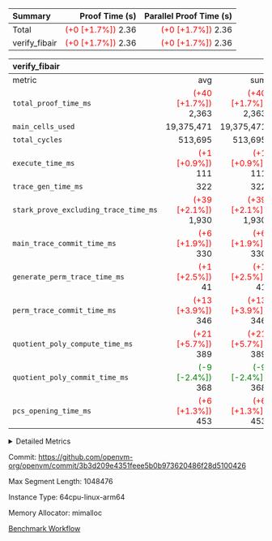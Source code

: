 | Summary | Proof Time (s) | Parallel Proof Time (s) |
|:---|---:|---:|
| Total | <span style='color: red'>(+0 [+1.7%])</span> 2.36 | <span style='color: red'>(+0 [+1.7%])</span> 2.36 |
| verify_fibair | <span style='color: red'>(+0 [+1.7%])</span> 2.36 | <span style='color: red'>(+0 [+1.7%])</span> 2.36 |


| verify_fibair |||||
|:---|---:|---:|---:|---:|
|metric|avg|sum|max|min|
| `total_proof_time_ms ` | <span style='color: red'>(+40 [+1.7%])</span> 2,363 | <span style='color: red'>(+40 [+1.7%])</span> 2,363 | <span style='color: red'>(+40 [+1.7%])</span> 2,363 | <span style='color: red'>(+40 [+1.7%])</span> 2,363 |
| `main_cells_used     ` |  19,375,471 |  19,375,471 |  19,375,471 |  19,375,471 |
| `total_cycles        ` |  513,695 |  513,695 |  513,695 |  513,695 |
| `execute_time_ms     ` | <span style='color: red'>(+1 [+0.9%])</span> 111 | <span style='color: red'>(+1 [+0.9%])</span> 111 | <span style='color: red'>(+1 [+0.9%])</span> 111 | <span style='color: red'>(+1 [+0.9%])</span> 111 |
| `trace_gen_time_ms   ` |  322 |  322 |  322 |  322 |
| `stark_prove_excluding_trace_time_ms` | <span style='color: red'>(+39 [+2.1%])</span> 1,930 | <span style='color: red'>(+39 [+2.1%])</span> 1,930 | <span style='color: red'>(+39 [+2.1%])</span> 1,930 | <span style='color: red'>(+39 [+2.1%])</span> 1,930 |
| `main_trace_commit_time_ms` | <span style='color: red'>(+6 [+1.9%])</span> 330 | <span style='color: red'>(+6 [+1.9%])</span> 330 | <span style='color: red'>(+6 [+1.9%])</span> 330 | <span style='color: red'>(+6 [+1.9%])</span> 330 |
| `generate_perm_trace_time_ms` | <span style='color: red'>(+1 [+2.5%])</span> 41 | <span style='color: red'>(+1 [+2.5%])</span> 41 | <span style='color: red'>(+1 [+2.5%])</span> 41 | <span style='color: red'>(+1 [+2.5%])</span> 41 |
| `perm_trace_commit_time_ms` | <span style='color: red'>(+13 [+3.9%])</span> 346 | <span style='color: red'>(+13 [+3.9%])</span> 346 | <span style='color: red'>(+13 [+3.9%])</span> 346 | <span style='color: red'>(+13 [+3.9%])</span> 346 |
| `quotient_poly_compute_time_ms` | <span style='color: red'>(+21 [+5.7%])</span> 389 | <span style='color: red'>(+21 [+5.7%])</span> 389 | <span style='color: red'>(+21 [+5.7%])</span> 389 | <span style='color: red'>(+21 [+5.7%])</span> 389 |
| `quotient_poly_commit_time_ms` | <span style='color: green'>(-9 [-2.4%])</span> 368 | <span style='color: green'>(-9 [-2.4%])</span> 368 | <span style='color: green'>(-9 [-2.4%])</span> 368 | <span style='color: green'>(-9 [-2.4%])</span> 368 |
| `pcs_opening_time_ms ` | <span style='color: red'>(+6 [+1.3%])</span> 453 | <span style='color: red'>(+6 [+1.3%])</span> 453 | <span style='color: red'>(+6 [+1.3%])</span> 453 | <span style='color: red'>(+6 [+1.3%])</span> 453 |



<details>
<summary>Detailed Metrics</summary>

|  | verify_program_compile_ms | total_cells | stark_prove_excluding_trace_time_ms | quotient_poly_compute_time_ms | quotient_poly_commit_time_ms | perm_trace_commit_time_ms | pcs_opening_time_ms | main_trace_commit_time_ms |
| --- | --- | --- | --- | --- | --- | --- | --- |
|  | 5 | 65,536 | 69 | 3 | 14 | 0 | 34 | 16 | 

| air_name | rows | quotient_deg | main_cols | interactions | constraints | cells |
| --- | --- | --- | --- | --- | --- | --- |
| AccessAdapterAir<2> |  | 4 |  | 5 | 12 |  | 
| AccessAdapterAir<4> |  | 4 |  | 5 | 12 |  | 
| AccessAdapterAir<8> |  | 4 |  | 5 | 12 |  | 
| FibonacciAir | 32,768 | 1 | 2 |  | 5 | 65,536 | 
| FriReducedOpeningAir |  | 4 |  | 31 | 53 |  | 
| NativePoseidon2Air<BabyBearParameters>, 1> |  | 4 |  | 176 | 590 |  | 
| PhantomAir |  | 4 |  | 3 | 4 |  | 
| ProgramAir |  | 1 |  | 1 | 4 |  | 
| VariableRangeCheckerAir |  | 1 |  | 1 | 4 |  | 
| VmAirWrapper<BranchNativeAdapterAir, BranchEqualCoreAir<1> |  | 2 |  | 11 | 23 |  | 
| VmAirWrapper<JalNativeAdapterAir, JalCoreAir> |  | 4 |  | 7 | 6 |  | 
| VmAirWrapper<NativeAdapterAir<2, 0>, PublicValuesCoreAir> |  | 4 |  | 11 | 22 |  | 
| VmAirWrapper<NativeAdapterAir<2, 1>, FieldArithmeticCoreAir> |  | 4 |  | 15 | 23 |  | 
| VmAirWrapper<NativeLoadStoreAdapterAir<1>, NativeLoadStoreCoreAir<1> |  | 4 |  | 15 | 20 |  | 
| VmAirWrapper<NativeLoadStoreAdapterAir<4>, NativeLoadStoreCoreAir<4> |  | 4 |  | 15 | 20 |  | 
| VmAirWrapper<NativeVectorizedAdapterAir<4>, FieldExtensionCoreAir> |  | 4 |  | 15 | 23 |  | 
| VmConnectorAir |  | 4 |  | 3 | 8 |  | 
| VolatileBoundaryAir |  | 4 |  | 4 | 16 |  | 

| group | trace_gen_time_ms | total_proof_time_ms | total_cycles | total_cells | stark_prove_excluding_trace_time_ms | quotient_poly_compute_time_ms | quotient_poly_commit_time_ms | perm_trace_commit_time_ms | pcs_opening_time_ms | main_trace_commit_time_ms | main_cells_used | generate_perm_trace_time_ms | execute_time_ms |
| --- | --- | --- | --- | --- | --- | --- | --- | --- | --- | --- | --- | --- | --- |
| verify_fibair | 322 | 2,363 | 513,695 | 50,170,008 | 1,930 | 389 | 368 | 346 | 453 | 330 | 19,375,471 | 41 | 111 | 

| group | air_name | rows | prep_cols | perm_cols | main_cols | cells |
| --- | --- | --- | --- | --- | --- | --- |
| verify_fibair | AccessAdapterAir<2> | 65,536 |  | 16 | 11 | 1,769,472 | 
| verify_fibair | AccessAdapterAir<4> | 32,768 |  | 16 | 13 | 950,272 | 
| verify_fibair | AccessAdapterAir<8> | 128 |  | 16 | 17 | 4,224 | 
| verify_fibair | FriReducedOpeningAir | 1,024 |  | 36 | 26 | 63,488 | 
| verify_fibair | NativePoseidon2Air<BabyBearParameters>, 1> | 16,384 |  | 356 | 399 | 12,369,920 | 
| verify_fibair | PhantomAir | 16,384 |  | 8 | 6 | 229,376 | 
| verify_fibair | ProgramAir | 8,192 |  | 8 | 10 | 147,456 | 
| verify_fibair | VariableRangeCheckerAir | 262,144 | 2 | 8 | 1 | 2,359,296 | 
| verify_fibair | VmAirWrapper<BranchNativeAdapterAir, BranchEqualCoreAir<1> | 131,072 |  | 28 | 23 | 6,684,672 | 
| verify_fibair | VmAirWrapper<JalNativeAdapterAir, JalCoreAir> | 16,384 |  | 12 | 10 | 360,448 | 
| verify_fibair | VmAirWrapper<NativeAdapterAir<2, 1>, FieldArithmeticCoreAir> | 262,144 |  | 20 | 30 | 13,107,200 | 
| verify_fibair | VmAirWrapper<NativeLoadStoreAdapterAir<1>, NativeLoadStoreCoreAir<1> | 131,072 |  | 36 | 25 | 7,995,392 | 
| verify_fibair | VmAirWrapper<NativeLoadStoreAdapterAir<4>, NativeLoadStoreCoreAir<4> | 16,384 |  | 36 | 34 | 1,146,880 | 
| verify_fibair | VmAirWrapper<NativeVectorizedAdapterAir<4>, FieldExtensionCoreAir> | 8,192 |  | 20 | 40 | 491,520 | 
| verify_fibair | VmConnectorAir | 2 | 1 | 8 | 4 | 24 | 
| verify_fibair | VolatileBoundaryAir | 131,072 |  | 8 | 11 | 2,490,368 | 

</details>


Commit: https://github.com/openvm-org/openvm/commit/3b3d209e4351feee5b0b973620486f28d5100426

Max Segment Length: 1048476

Instance Type: 64cpu-linux-arm64

Memory Allocator: mimalloc

[Benchmark Workflow](https://github.com/openvm-org/openvm/actions/runs/12958563727)
